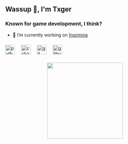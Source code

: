 <h2 align="left">Wassup 👋, I'm Txger</h2>
<h3 align="left">Known for game development, I think?</h3>

- 🔭 I’m currently working on [Insomnia](https://github.com/simaocampanicodev/Insomnia)

###

<div align="left">
  <img src="https://cdn.jsdelivr.net/gh/devicons/devicon/icons/python/python-original.svg" height="30" alt="python logo"  />
  <img width="12" />
  <img src="https://cdn.jsdelivr.net/gh/devicons/devicon/icons/csharp/csharp-original.svg" height="30" alt="csharp logo"  />
  <img width="12" />
  <img src="https://cdn.jsdelivr.net/gh/devicons/devicon/icons/git/git-original.svg" height="30" alt="git logo"  />
  <img width="12" />
  <img src="https://cdn.jsdelivr.net/gh/devicons/devicon/icons/github/github-original.svg" height="30" alt="github logo"  />
</div>

###

<div align="center">
  <img height="240" src="https://steamuserimages-a.akamaihd.net/ugc/2342503777988066081/CF312A15DBFD3A3BC36BD35C6DC5DE045E9E7C56/?imw=637&imh=358&ima=fit&impolicy=Letterbox&imcolor=%23000000&letterbox=true"/>
</div>

###
